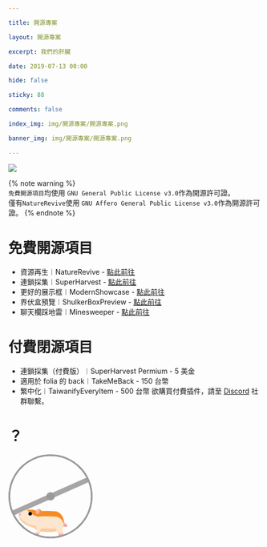 ```yaml
---

title: 開源專案

layout: 開源專案

excerpt: 我們的肝臟

date: 2019-07-13 00:00

hide: false

sticky: 88

comments: false

index_img: img/開源專案/開源專案.png

banner_img: img/開源專案/開源專案.png

---
```


![](img/開源專案/橫幅.png)	

{% note warning %}	
` 免費開源項目 `均使用 ` GNU General Public License v3.0 `作為開源許可證。	
僅有` NatureRevive `使用 ` GNU Affero General Public License v3.0 `作為開源許可證。	
{% endnote %}	

# 免費開源項目
- 資源再生︱NatureRevive - [點此前往](https://github.com/BrilliantTeam/NatureRevive)	
- 連鎖採集︱SuperHarvest - [點此前往](https://github.com/BrilliantTeam/SuperHarvest)	
- 更好的展示框︱ModernShowcase - [點此前往](https://github.com/BrilliantTeam/ModernShowcase)
- 界伏盒預覽︱ShulkerBoxPreview - [點此前往](https://github.com/BrilliantTeam/ShulkerBoxPreview)	
- 聊天欄踩地雷︱Minesweeper - [點此前往](https://github.com/BrilliantTeam/Minesweeper)	

# 付費閉源項目
- 連鎖採集（付費版）︱SuperHarvest Permium - 5 美金
- 適用於 folia 的 back︱TakeMeBack - 150 台幣
- 繁中化︱TaiwanifyEveryItem - 500 台幣
欲購買付費插件，請至 [Discord](https://discord.gg/9c287zPpUZ) 社群聯繫。

# ？

<style>
.wheel-and-hamster {
    --dur: 1s;
    position: relative;
    width: 12em;
    height: 12em;
    font-size: 14px;
  }
  
  .wheel,
  .hamster,
  .hamster div,
  .spoke {
    position: absolute;
  }
  
  .wheel,
  .spoke {
    border-radius: 50%;
    top: 0;
    left: 0;
    width: 100%;
    height: 100%;
  }
  
  .wheel {
    background: radial-gradient(100% 100% at center,hsla(0,0%,60%,0) 47.8%,hsl(0,0%,60%) 48%);
    z-index: 2;
  }
  
  .hamster {
    animation: hamster var(--dur) ease-in-out infinite;
    top: 50%;
    left: calc(50% - 3.5em);
    width: 7em;
    height: 3.75em;
    transform: rotate(4deg) translate(-0.8em,1.85em);
    transform-origin: 50% 0;
    z-index: 1;
  }
  
  .hamster__head {
    animation: hamsterHead var(--dur) ease-in-out infinite;
    background: hsl(30,90%,55%);
    border-radius: 70% 30% 0 100% / 40% 25% 25% 60%;
    box-shadow: 0 -0.25em 0 hsl(30,90%,80%) inset,
          0.75em -1.55em 0 hsl(30,90%,90%) inset;
    top: 0;
    left: -2em;
    width: 2.75em;
    height: 2.5em;
    transform-origin: 100% 50%;
  }
  
  .hamster__ear {
    animation: hamsterEar var(--dur) ease-in-out infinite;
    background: hsl(0,90%,85%);
    border-radius: 50%;
    box-shadow: -0.25em 0 hsl(30,90%,55%) inset;
    top: -0.25em;
    right: -0.25em;
    width: 0.75em;
    height: 0.75em;
    transform-origin: 50% 75%;
  }
  
  .hamster__eye {
    animation: hamsterEye var(--dur) linear infinite;
    background-color: hsl(0,0%,0%);
    border-radius: 50%;
    top: 0.375em;
    left: 1.25em;
    width: 0.5em;
    height: 0.5em;
  }
  
  .hamster__nose {
    background: hsl(0,90%,75%);
    border-radius: 35% 65% 85% 15% / 70% 50% 50% 30%;
    top: 0.75em;
    left: 0;
    width: 0.2em;
    height: 0.25em;
  }
  
  .hamster__body {
    animation: hamsterBody var(--dur) ease-in-out infinite;
    background: hsl(30,90%,90%);
    border-radius: 50% 30% 50% 30% / 15% 60% 40% 40%;
    box-shadow: 0.1em 0.75em 0 hsl(30,90%,55%) inset,
          0.15em -0.5em 0 hsl(30,90%,80%) inset;
    top: 0.25em;
    left: 2em;
    width: 4.5em;
    height: 3em;
    transform-origin: 17% 50%;
    transform-style: preserve-3d;
  }
  
  .hamster__limb--fr,
  .hamster__limb--fl {
    clip-path: polygon(0 0,100% 0,70% 80%,60% 100%,0% 100%,40% 80%);
    top: 2em;
    left: 0.5em;
    width: 1em;
    height: 1.5em;
    transform-origin: 50% 0;
  }
  
  .hamster__limb--fr {
    animation: hamsterFRLimb var(--dur) linear infinite;
    background: linear-gradient(hsl(30,90%,80%) 80%,hsl(0,90%,75%) 80%);
    transform: rotate(15deg) translateZ(-1px);
  }
  
  .hamster__limb--fl {
    animation: hamsterFLLimb var(--dur) linear infinite;
    background: linear-gradient(hsl(30,90%,90%) 80%,hsl(0,90%,85%) 80%);
    transform: rotate(15deg);
  }
  
  .hamster__limb--br,
  .hamster__limb--bl {
    border-radius: 0.75em 0.75em 0 0;
    clip-path: polygon(0 0,100% 0,100% 30%,70% 90%,70% 100%,30% 100%,40% 90%,0% 30%);
    top: 1em;
    left: 2.8em;
    width: 1.5em;
    height: 2.5em;
    transform-origin: 50% 30%;
  }
  
  .hamster__limb--br {
    animation: hamsterBRLimb var(--dur) linear infinite;
    background: linear-gradient(hsl(30,90%,80%) 90%,hsl(0,90%,75%) 90%);
    transform: rotate(-25deg) translateZ(-1px);
  }
  
  .hamster__limb--bl {
    animation: hamsterBLLimb var(--dur) linear infinite;
    background: linear-gradient(hsl(30,90%,90%) 90%,hsl(0,90%,85%) 90%);
    transform: rotate(-25deg);
  }
  
  .hamster__tail {
    animation: hamsterTail var(--dur) linear infinite;
    background: hsl(0,90%,85%);
    border-radius: 0.25em 50% 50% 0.25em;
    box-shadow: 0 -0.2em 0 hsl(0,90%,75%) inset;
    top: 1.5em;
    right: -0.5em;
    width: 1em;
    height: 0.5em;
    transform: rotate(30deg) translateZ(-1px);
    transform-origin: 0.25em 0.25em;
  }
  
  .spoke {
    animation: spoke var(--dur) linear infinite;
    background: radial-gradient(100% 100% at center,hsl(0,0%,60%) 4.8%,hsla(0,0%,60%,0) 5%),
          linear-gradient(hsla(0,0%,55%,0) 46.9%,hsl(0,0%,65%) 47% 52.9%,hsla(0,0%,65%,0) 53%) 50% 50% / 99% 99% no-repeat;
  }
  
  /* Animations */
  @keyframes hamster {
    from, to {
      transform: rotate(4deg) translate(-0.8em,1.85em);
    }
  
    50% {
      transform: rotate(0) translate(-0.8em,1.85em);
    }
  }
  
  @keyframes hamsterHead {
    from, 25%, 50%, 75%, to {
      transform: rotate(0);
    }
  
    12.5%, 37.5%, 62.5%, 87.5% {
      transform: rotate(8deg);
    }
  }
  
  @keyframes hamsterEye {
    from, 90%, to {
      transform: scaleY(1);
    }
  
    95% {
      transform: scaleY(0);
    }
  }
  
  @keyframes hamsterEar {
    from, 25%, 50%, 75%, to {
      transform: rotate(0);
    }
  
    12.5%, 37.5%, 62.5%, 87.5% {
      transform: rotate(12deg);
    }
  }
  
  @keyframes hamsterBody {
    from, 25%, 50%, 75%, to {
      transform: rotate(0);
    }
  
    12.5%, 37.5%, 62.5%, 87.5% {
      transform: rotate(-2deg);
    }
  }
  
  @keyframes hamsterFRLimb {
    from, 25%, 50%, 75%, to {
      transform: rotate(50deg) translateZ(-1px);
    }
  
    12.5%, 37.5%, 62.5%, 87.5% {
      transform: rotate(-30deg) translateZ(-1px);
    }
  }
  
  @keyframes hamsterFLLimb {
    from, 25%, 50%, 75%, to {
      transform: rotate(-30deg);
    }
  
    12.5%, 37.5%, 62.5%, 87.5% {
      transform: rotate(50deg);
    }
  }
  
  @keyframes hamsterBRLimb {
    from, 25%, 50%, 75%, to {
      transform: rotate(-60deg) translateZ(-1px);
    }
  
    12.5%, 37.5%, 62.5%, 87.5% {
      transform: rotate(20deg) translateZ(-1px);
    }
  }
  
  @keyframes hamsterBLLimb {
    from, 25%, 50%, 75%, to {
      transform: rotate(20deg);
    }
  
    12.5%, 37.5%, 62.5%, 87.5% {
      transform: rotate(-60deg);
    }
  }
  
  @keyframes hamsterTail {
    from, 25%, 50%, 75%, to {
      transform: rotate(30deg) translateZ(-1px);
    }
  
    12.5%, 37.5%, 62.5%, 87.5% {
      transform: rotate(10deg) translateZ(-1px);
    }
  }
  
  @keyframes spoke {
    from {
      transform: rotate(0);
    }
  
    to {
      transform: rotate(-1turn);
    }
  }
</style>
<div aria-label="Orange and tan hamster running in a metal wheel" role="img" class="wheel-and-hamster">
	<div class="wheel"></div>
	<div class="hamster">
		<div class="hamster__body">
			<div class="hamster__head">
				<div class="hamster__ear"></div>
				<div class="hamster__eye"></div>
				<div class="hamster__nose"></div>
			</div>
			<div class="hamster__limb hamster__limb--fr"></div>
			<div class="hamster__limb hamster__limb--fl"></div>
			<div class="hamster__limb hamster__limb--br"></div>
			<div class="hamster__limb hamster__limb--bl"></div>
			<div class="hamster__tail"></div>
		</div>
	</div>
	<div class="spoke"></div>
</div>
